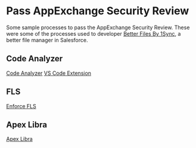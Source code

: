 # Pass AppExchange Security Review

Some sample processes to pass the AppExchange Security Review. These were some of the processes used to developer [Better Files By 1Sync](https://appexchange.salesforce.com/appxListingDetail?listingId=24860a2c-86db-47d5-a9da-aa5cb86de642), a better file manager in Salesforce.

## Code Analyzer

[Code Analyzer](https://developer.salesforce.com/docs/platform/salesforce-code-analyzer/overview)
[VS Code Extension](https://marketplace.visualstudio.com/items?itemName=salesforce.salesforcedx-vscode-expanded)

## FLS

[Enforce FLS](https://developer.salesforce.com/docs/atlas.en-us.apexcode.meta/apexcode/apex_classes_perms_enforcing.htm)

## Apex Libra

[Apex Libra](https://apexlibra.org/apex/)
